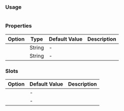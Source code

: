 ### Usage

```

```

### Properties

| Option | Type   | Default Value | Description |
| ------ | ------ | ------------- | ----------- |
|        | String | -             |             |
|        | String | -             |             |

### Slots

| Option | Default Value | Description |
| ------ | ------------- | ----------- |
|        | -             |             |
|        | -             |             |
